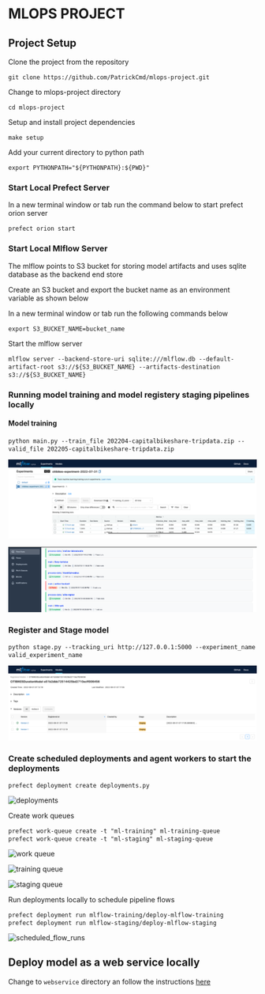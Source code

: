 # MLOPS PROJECT

## Project Setup

Clone the project from the repository

```
git clone https://github.com/PatrickCmd/mlops-project.git
```

Change to mlops-project directory

```
cd mlops-project
```

Setup and install project dependencies

```
make setup
```

Add your current directory to python path

```
export PYTHONPATH="${PYTHONPATH}:${PWD}"
```

### Start Local Prefect Server

In a new terminal window or tab run the command below to start prefect orion server


```
prefect orion start
```

### Start Local Mlflow Server

The mlflow points to S3 bucket for storing model artifacts and uses sqlite database as the backend end store

Create an S3 bucket and export the bucket name as an environment variable as shown below

In a new terminal window or tab run the following commands below

```
export S3_BUCKET_NAME=bucket_name
```

Start the mlflow server

```
mlflow server --backend-store-uri sqlite:///mlflow.db --default-artifact-root s3://${S3_BUCKET_NAME} --artifacts-destination s3://${S3_BUCKET_NAME}
```

### Running model training and model registery staging pipelines locally

#### Model training

```
python main.py --train_file 202204-capitalbikeshare-tripdata.zip --valid_file 202205-capitalbikeshare-tripdata.zip
```

![model-tracking](./images/model-tracking.png)

![Flow runs](./images/flow_runs.png)

### Register and Stage model 

```
python stage.py --tracking_uri http://127.0.0.1:5000 --experiment_name valid_experiment_name
```

![Register model](./images/register-model.png)


### Create scheduled deployments and agent workers to start the deployments

```
prefect deployment create deployments.py
````

![deployments](./images/deployments.png)

Create work queues

```
prefect work-queue create -t "ml-training" ml-training-queue
prefect work-queue create -t "ml-staging" ml-staging-queue
```

![work queue](./images/work-queues.png)

![training queue](./images/ml-training-queue.png)

![staging queue](./images/ml-staging-queue.png)

Run deployments locally to schedule pipeline flows

```
prefect deployment run mlflow-training/deploy-mlflow-training
prefect deployment run mlflow-staging/deploy-mlflow-staging
```

![scheduled_flow_runs](./images/scheduled_flow_runs.png)



## Deploy model as a web service locally

Change to `webservice` directory an follow the instructions [here](https://github.com/PatrickCmd/mlops-project/blob/main/web_service/README.md)
